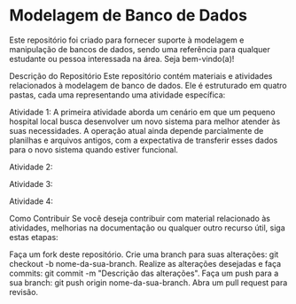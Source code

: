 # Modelagem de Banco de Dados

Este repositório foi criado para fornecer suporte à modelagem e manipulação de bancos de dados, sendo uma referência para qualquer estudante ou pessoa interessada na área. Seja bem-vindo(a)!

Descrição do Repositório
Este repositório contém materiais e atividades relacionados à modelagem de banco de dados. Ele é estruturado em quatro pastas, cada uma representando uma atividade específica:

Atividade 1: A primeira atividade aborda um cenário em que um pequeno hospital local busca desenvolver um novo sistema para melhor atender às suas necessidades. A operação atual ainda depende parcialmente de planilhas e arquivos antigos, com a expectativa de transferir esses dados para o novo sistema quando estiver funcional.

Atividade 2: 

Atividade 3: 

Atividade 4: 

Como Contribuir
Se você deseja contribuir com material relacionado às atividades, melhorias na documentação ou qualquer outro recurso útil, siga estas etapas:

Faça um fork deste repositório.
Crie uma branch para suas alterações: git checkout -b nome-da-sua-branch.
Realize as alterações desejadas e faça commits: git commit -m "Descrição das alterações".
Faça um push para a sua branch: git push origin nome-da-sua-branch.
Abra um pull request para revisão.
